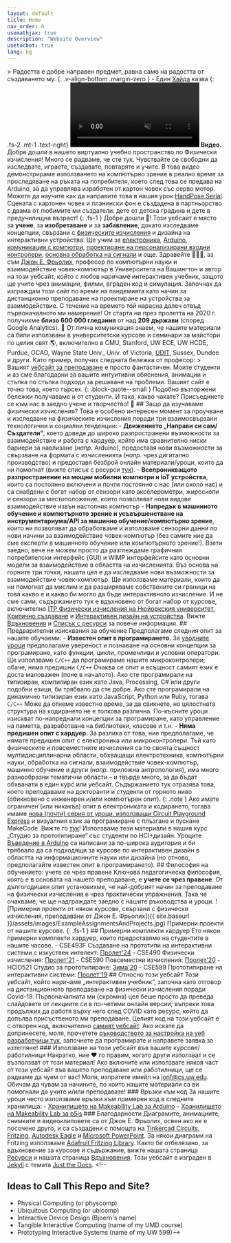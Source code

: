 ```yaml
---
layout: default
title: Home
nav_order: 0
usemathjax: true
description: "Website Overview"
usetocbot: true
lang: bg
---
```


&gt; Радостта е добре направен предмет, равна само на радостта от създаването му. {: .v-align-bottom .margin-zero } \- Един [Хайда](https://en.wikipedia.org/wiki/Haida_people) казва {: .fs-2 .mt-1 .text-right} <video autoplay loop muted playsinline style="margin:0px"><source src="assets/videos/HenryTapeManWelcome_HandWaverDemo-Optimized.mp4" type="video/mp4" /></video> **Видео.** Добре дошли в нашето виртуално учебно пространство по Физически изчисления! Много се радваме, че сте тук. Чувствайте се свободни да изследвате, играете, създавате, повтаряте и учите. В това видео демонстрираме използването на компютърно зрение в реално време за проследяване на ръката на потребителя, което след това се предава на Arduino, за да управлява изработен от картон човек със серво мотор. Можете да научите как да направите това в нашия урок [HandPose Serial](communication/handpose-serial.md). Сцената с картонен човек и планински фон е създадена в партньорство с двама от любимите ми създатели: дете от детска градина и дете в предучилищна възраст! {: .fs-1 } Добре дошли 👋! Този уебсайт е място за **учене**, за **изобретаване** и за **забавление**, докато изследваме концепции, свързани с [физическите изчисления](https://en.wikipedia.org/wiki/Physical_computing) и дизайна на интерактивни устройства. Ще учим за [електроника](./electronics/index.md), [Arduino](./arduino/index.md), [комуникация с компютри](./communication/index.md), [проектиране на персонализирани входни контролери](./cpx/cpx-keyboard.md), [основна обработка на сигнали](./signals/index.md) и още. Здравейте 🙋🏽‍♂️, аз съм [Джон Е. Фрьолих](https://jonfroehlich.github.io/), професор по компютърни науки и взаимодействие човек-компютър в Университета на Вашингтон и автор на този уебсайт, който с любов наричаме интерактивен учебник, защото ще учите чрез анимации, филми, вграден код и симулация. Започнах да изграждам този сайт по време на пандемията като начин за дистанционно преподаване на проектиране на устройства за взаимодействие. С течение на времето той нарасна далеч отвъд първоначалното ми намерение! От старта ни през пролетта на 2020 г. получихме **близо 600 000 гледания** от над **209 държави** (според Google Analytics). 🚀 От лична комуникация знаем, че нашите материали са били използвани в университетски курсове и семинари за майстори по целия свят 🌎, включително в CMU, Stanford, UW ECE, UW HCDE, Purdue, OCAD, Wayne State Univ., Univ. of Victoria, [UDIT](https://girardin.medium.com/teaching-emerging-technologies-to-ux-designers-c2d329ff83cd), Sussex, Dundee и други. Като пример, получих следната бележка от професор: &gt; Вашият [уебсайт за преподаване](https://makeabilitylab.github.io/physcomp/) е просто фантастичен. Моите студенти и аз сме благодарни за вашите интуитивни обяснения, анимации и стъпка по стъпка подходи за решаване на проблеми. Вашият сайт е точно това, което търсех. {: .block-quote--small } Подобно възторжени бележки получаваме и от студенти. <!-- It was originally built to complement the physical and ubiquitous computing courses at the [University of Washington](resources/uw-courses.md) but has proved more broadly useful. --> И така, какво чакате? Присъединете се към нас в заедно учене и творчество! 🚀 ## Защо да изучаваме физически изчисления?<!-- TODO add a video or image here from my teaching or projects to capture the wonder --> Това е особено интересен момент за проучване и изследване на физическите изчисления поради три взаимосвързани технологични и социални тенденции: - **Движението „Направи си сам/Създатели“**, което доведе до широко разпространени възможности за взаимодействие и работа с хардуер, който има сравнително ниски бариери за навлизане (*напр.* Arduino), предоставя нови възможности за свързване на формата с изчисленията (*напр.* чрез дигитално производство) и предоставя безброй онлайн материали/уроци, които да ни помогнат (вижте списък с ресурси [тук](resources/index.md)). - **Всепроникващото разпространение на мощни мобилни компютри и IoT устройства**, които са постоянно включени и почти постоянно с нас (или около нас) и са снабдени с богат набор от сензори като акселерометри, жироскопи и сензори за местоположение, които позволяват нови видове взаимодействие извън настолния компютър - **Напредък в машинното обучение и компютърното зрение и усъвършенстване на инструментариума/API за машинно обучение/компютърно зрение**, които ни позволяват да обработваме и използваме сензорни данни по нови начини за взаимодействие човек-компютър (без самите ние да сме експерти в машинното обучение или компютърното зрение!). Взети заедно, вече не можем просто да разглеждаме графичния потребителски интерфейс (GUI) и WIMP интерфейсите като основни модели за взаимодействие в областта на изчисленията. Въз основа на горните три точки, нашата цел е да изследваме нови възможности за взаимодействие човек-компютър. Ще използваме материали, които да ни помогнат да мислим и да разширяваме собствените си граници на това какво е и какво би могло да бъде интерактивното изчисление. И не сме сами, съдържанието тук е вдъхновено от богат набор от курсове, включително [ITP Физически изчисления на Нюйоркския университет](https://itp.nyu.edu/physcomp/), [Критично създаване](http://make.berkeley.edu/) и [Интерактивен дизайн на устройства](http://web.archive.org/web/20150712080846/http://husk.eecs.berkeley.edu/courses/cs294-84-fall14/index.php/Main_Page). Вижте [Вдъхновения](resources/inspirations.md) и [Списък с ресурси](resources/index.md) за повече информация. ## Предварителни изисквания за обучение Предполагаме следния опит за нашите обучаеми: - **Известен опит в програмирането.** За [уводните уроци](arduino/index.md) предполагаме увереност и познаване на основни концепции за програмиране, като функции, цикли, променливи и условни оператори. Ще използваме `C/C++` да програмираме нашите микроконтролери; обаче, няма предишни `C/C++` Очаква се опит и всъщност самият език е доста маловажен (поне в началото). Ако сте програмирали на типизиран, компилиран език като Java, Processing, C# или други подобни езици, би трябвало да сте добре. Ако сте програмирали на динамично типизиран език като JavaScript, Python или Ruby, тогава `C/C++` Може да отнеме известно време, за да свикнете, но цялостната структура на кодирането не е толкова различна. По-късните уроци изискват по-напреднали концепции за програмиране, като управление на паметта, разработване на библиотеки, класове и т.н. - **Няма предишен опит с хардуер.** За разлика от това, ние предполагаме, че нямате предишен опит с електроника или микроконтролери. Тъй като физическите и повсеместните изчисления са по своята същност мултидисциплинарни области, обхващащи електротехника, компютърни науки, обработка на сигнали, взаимодействие човек-компютър, машинно обучение и други (*напр.* приложна антропология), има много разнообразни тематични области – и твърде много, за да бъдат обхванати в един курс или уебсайт. Съдържанието тук отразява това, което преподаваме на докторанти и студенти от горното ниво (обикновено с инженерен и/или компютърен опит). {: .note } Ако имате ограничен (или никакъв) опит в електрониката и кодирането, тогава имаме [нова (почти) серия от уроци, използващи Circuit Playground Express](./cpx/index.md) и визуалния език за програмиране с плъзгане и пускане MakeCode. Вижте го [тук](./cpx/index.md)! Използваме тези материали в нашия курс „Студио за прототипиране“ със студенти по HCI+дизайн. Уроците [Въведение в Arduino](arduino/index.md) са написани за по-широка аудитория и би трябвало да са подходящи за курсове по интерактивен дизайн в областта на информационните науки или дизайна (но отново, предполагайте известен опит в програмирането). ## Философия на обучението: учете се чрез правене Ключова педагогическа философия, която е в основата на нашето преподаване, е **учете се чрез правене**. От дългогодишен опит установихме, че най-добрият начин за преподаване на физически изчисления е чрез практически упражнения. Така че очакваме, че ще надграждате заедно с нашите ръководства и уроци. ![Примерни проекти от някои курсове, свързани с физически изчисления, преподавани от Джон Е. Фрьолих]({{ site.baseurl }}/assets/images/ExampleAssignmentsAndProjects.jpg) Примерни проекти от нашите курсове. {: .fs-1 } ## Примерни комплекти хардуер Ето някои примерни комплекти хардуер, които предоставяме на студентите в нашите часове. - CSE493F Създаване на прототипи на интерактивни системи с изкуствен интелект: [Пролет&#39;24](https://docs.google.com/spreadsheets/d/1JK4UFWCBNOjAkROK0xIcQqoCxdTe6ltC_HgbnESMkwE/edit#gid=0) - CSE490 Физически изчисления: [Пролет&#39;21](https://docs.google.com/spreadsheets/d/1R2JqlGt5uzvqELevAIm99jlwRd08RPa6LtFQGwu32eM/edit#gid=0) - CSE590 Повсеместни изчисления: [Пролет&#39;20](https://docs.google.com/spreadsheets/d/177bLxoFWkBTETf0IBI6YSj0D7ARB_cDI5G91fDpNaeg/edit?usp=sharing) - HCID521 Студио за прототипиране: [Зима&#39;20](https://docs.google.com/spreadsheets/d/1KeoEjHCCumzPbEeb42TR2nPVxbmhVrfT0AzasvnKFPU/edit?usp=sharing) - CSE599 Прототипиране на интерактивни системи: [Пролет&#39;19](https://docs.google.com/spreadsheets/d/15ltWMcmYbSrWlz8ajt5TZfj8ZXctMJVueplwYYdZKdc/edit?usp=sharing) ## Относно този уебсайт Този уебсайт, който наричаме „интерактивен учебник“, започна като отговор на дистанционното преподаване на физически изчисления поради Covid-19. Първоначалната ми (скромна) цел беше просто да преведа слайдовете от лекциите си в по-четими онлайн версии; въпреки това продължих да работя върху него след COVID като ресурс, който да допълва присъственото ми преподаване. Целият код на този уебсайт е с отворен код, включително [самият уебсайт](https://github.com/makeabilitylab/physcomp). Ако искате да допринесете, моля, прочетете [ръководството за настройка на уеб разработчици тук](website-install.md), започнете да програмирате и направете заявка за изтегляне! ### Използване на този уебсайт във вашите курсове/работилници Накратко, ние ♥ го правим, когато други използват и се възползват от този материал! Ако включите или използвате някоя част от този уебсайт във вашето преподаване или работилници, ще се радваме да чуем от вас! Моля, изпратете имейл на jonf@cs.uw.edu. Обичам да чувам за начините, по които нашите материали са ви помогнали да учите и/или преподавате! ### Връзки към код За нашите уроци често използваме връзки към примерен код в следните хранилища: - [Хранилището на Makeability Lab за Arduino](https://github.com/makeabilitylab/arduino) - [Хранилището на Makeability Lab за p5js](https://github.com/makeabilitylab/p5js) ### Благодарности Диаграмите, анимациите, снимките и видеоклиповете са от Джон Е. Фрьолих, освен ако не е посочено друго, и са създадени с помощта на [Tinkercad Circuits](https://www.tinkercad.com/circuits), [Fritzing](http://fritzing.org/), [Autodesk Eagle](https://www.autodesk.com/products/eagle/overview) и [Microsoft PowerPoint](https://products.office.com/en-us/powerpoint). За някои диаграми на Fritzing използваме [Adafruit Fritzing Library](https://learn.adafruit.com/using-the-adafruit-library-with-fritzing?view=all). Както бе отбелязано, за вдъхновение за курсове и съдържание, вижте нашата страница [Ресурси](resources/index.md) и нашата страница [Вдъхновения](resources/inspirations.md). Този уебсайт е изграден в [Jekyll](https://jekyllrb.com/) с темата [Just the Docs](https://github.com/pmarsceill/just-the-docs). <!--
## Ideas to Call This Repo and Site?
- Physical Computing (or physcomp)
- Ubiquitous Computing (or ubicomp)
- Interactive Device Design (Bjoern's name)
- Tangible Interactive Computing (name of my UMD course)
- Prototyping Interactive Systems (name of my UW 599)-->
